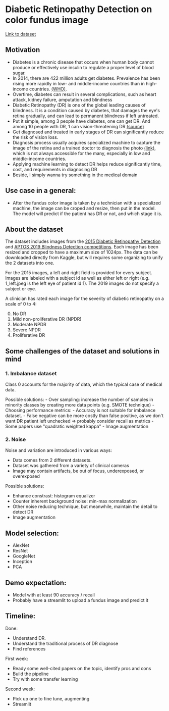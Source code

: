 # Diabetic Retinopathy Detection on color fundus image 

[Link to dataset](https://www.kaggle.com/c7934597/resized-2015-2019-diabetic-retinopathy-detection)

## Motivation
- Diabetes is a chronic disease that occurs when human body cannot produce or effectively use insulin to regulate a proper level of blood sugar.
- In 2014, there are 422 million adults get diabetes. Prevalence has been rising more rapidly in low- and middle-income countries than in high-income countries. [(WHO)](https://www.who.int/news-room/fact-sheets/detail/diabetes).
- Overtime, diabetes can result in several complications, such as heart attack, kidney failure, amputation and blindness
- Diabetic Retinopathy (DR) is one of the global leading causes of blindness. It is a condition caused by diabetes, that damages the eye's retina gradually, and can lead to permanent blindness if left untreated.
- Put it simple, among 3 people have diabetes, one can get DR. And among 10 people with DR, 1 can vision-threatening DR [(source)](https://www.youtube.com/watch?v=EnmbYbGxyuc&list=PL0kc7lQdKnHp_dBNgwSCxi3Vrvrms1k4B&index=3&ab_channel=Docplexus)
- Get diagnosed and treated in early stages of DR can significantly reduce the risk of vision loss.
- Diagnosis process usually acquires specialized machine to capture the image of the retina and a trained doctor to diagnosis the photo [(link)](https://www.youtube.com/watch?v=M6IlOKXlCqs&list=PL0kc7lQdKnHp_dBNgwSCxi3Vrvrms1k4B&index=5&ab_channel=NationalEyeInstitute%2CNIHNationalEyeInstitute%2CNIH), which is not always accessible for the many, especially in low and middle-income countries.
- Applying machine learning to detect DR helps reduce significantly time, cost, and requirements in diagnosing DR
- Beside, I simply wanna try something in the medical domain

## Use case in a general: 
- After the fundus color image is taken by a technician with a specialized machine, the image can be croped and resize, then put in the model. The model will predict if the patient has DR or not, and which stage it is.

## About the dataset
The dataset includes images from the [2015 Diabetic Retinopathy Detection](https://www.kaggle.com/c/diabetic-retinopathy-detection) and [APTOS 2019 Blindness Detection competitions](https://www.kaggle.com/c/aptos2019-blindness-detection).
Each image has been resized and cropped to have a maximum size of 1024px. The data can be downloaded directly from Kaggle, but will requires some organizing to unify the 2 datasets into one.

For the 2015 images, a left and right field is provided for every subject. Images are labeled with a subject id as well as either left or right (e.g. 1_left.jpeg is the left eye of patient id 1). The 2019 images do not specify a subject or eye.

A clinician has rated each image for the severity of diabetic retinopathy on a scale of 0 to 4:

0. No DR
1. Mild non-proliferative DR (NPDR)
2. Moderate NPDR
3. Severe NPDR
4. Proliferative DR

## Some challenges of the dataset and solutions in mind
### 1. Imbalance dataset
Class 0 accounts for the majority of data, which the typical case of medical data.

Possible solutions:
    - Over sampling: increase the number of samples in minority classes by creating more data points (e.g. SMOTE technique)
    - Choosing performance metrics:
        - Accuracy is not suitable for imbalance dataset. 
        - False negative can be more costly than false positive, as we don't want DR patient left unchecked => probably consider recall as metrics
        - Some papers use "quadratic weighted kappa"
    - Image augmentation


### 2. Noise
Noise and variation are introduced in various ways: 
- Data comes from 2 different datasets. 
- Dataset was gathered from a variety of clinical cameras
- Image may contain artifacts, be out of focus, underexposed, or overexposed

Possible solutions:
- Enhance constrast: histogram equalizer
- Counter inherent background noise: min-max normalization
- Other noise reducing technique, but meanwhile, maintain the detail to detect DR
- Image augmentation

## Model selection:
- AlexNet
- ResNet
- GoogleNet
- Inception
- PCA 

## Demo expectation:
- Model with at least 90 accuracy / recall
- Probably have a streamlit to upload a fundus image and predict it

## Timeline:
Done:
- Understand DR.
- Understand the traditional process of DR diagnose
- Find references

First week:
- Ready some well-cited papers on the topic, identify pros and cons
- Build the pipeline
- Try with some transfer learning

Second week:
- Pick up one to fine tune, augmenting
- Streamlit
